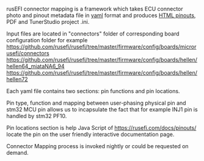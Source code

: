 rusEFI connector mapping is a framework which takes ECU connector photo and pinout metadata file in [yaml](https://en.wikipedia.org/wiki/YAML) format and produces [HTML pinouts](https://rusefi.com/docs/pinouts/), PDF and TunerStudio project .ini.

Input files are located in "connectors" folder of corresponding board configuration folder for example https://github.com/rusefi/rusefi/tree/master/firmware/config/boards/microrusefi/connectors https://github.com/rusefi/rusefi/tree/master/firmware/config/boards/hellen/hellen64_miataNA6_94 https://github.com/rusefi/rusefi/tree/master/firmware/config/boards/hellen/hellen72

Each yaml file contains two sections: pin functions and pin locations.

Pin type, function and mapping between user-phasing physical pin and stm32 MCU pin allows us to incapsulate the fact that for example INJ1 pin is handled by stm32 PF10.

Pin locations section is help Java Script of https://rusefi.com/docs/pinouts/ locate the pin on the user friendly interactive documentation page.

Connector Mapping process is invoked nightly or could be requested on demand.